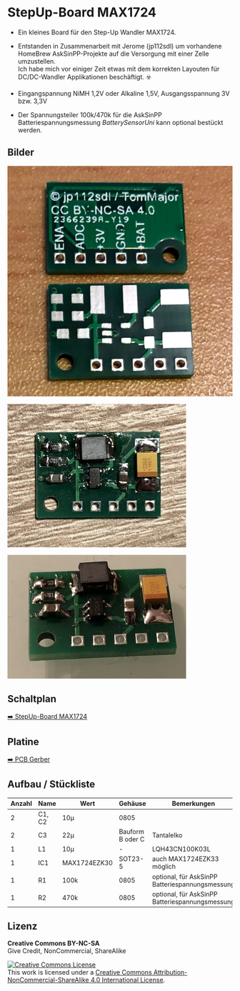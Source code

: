 
# StepUp-Board MAX1724

- Ein kleines Board für den Step-Up Wandler MAX1724.

- Entstanden in Zusammenarbeit mit Jerome (jp112sdl) um vorhandene HomeBrew AskSinPP-Projekte auf die Versorgung mit einer Zelle umzustellen.<br>
  Ich habe mich vor einiger Zeit etwas mit dem korrekten Layouten für DC/DC-Wandler Applikationen beschäftigt. :biohazard:

- Eingangspannung NiMH 1,2V oder Alkaline 1,5V, Ausgangsspannung 3V bzw. 3,3V

- Der Spannungsteiler 100k/470k für die AskSinPP Batteriespannungsmessung *BatterySensorUni* kann optional bestückt werden.


## Bilder

![pic](Images/StepUp_Board_MAX1724_1.jpg)

![pic](Images/StepUp_Board_MAX1724_2.jpg)

![pic](Images/StepUp_Board_MAX1724_3.jpg)


## Schaltplan

[:arrow_right: StepUp-Board MAX1724](https://github.com/TomMajor/SmartHome/tree/master/PCB/StepUp_Board_MAX1724/Files/StepUp_Board_MAX1724.pdf)


## Platine

[:arrow_right: PCB Gerber](Gerber)


## Aufbau / Stückliste

| Anzahl	| Name	    | Wert	            | Gehäuse       | Bemerkungen |
|---|---|---|---|---|
| 2 | C1, C2 | 10µ            | 0805	| |
| 2 | C3   | 22µ              | Bauform B oder C | Tantalelko |
| 1 | L1   | 10µ              | - | LQH43CN100K03L |
| 1 | IC1  | MAX1724EZK30     | SOT23-5 | auch MAX1724EZK33 möglich |
| 1 | R1   | 100k             | 0805	| optional, für AskSinPP Batteriespannungsmessung |
| 1 | R2   | 470k             | 0805	| optional, für AskSinPP Batteriespannungsmessung |


## Lizenz

**Creative Commons BY-NC-SA**<br>
Give Credit, NonCommercial, ShareAlike

<a rel="license" href="http://creativecommons.org/licenses/by-nc-sa/4.0/"><img alt="Creative Commons License" style="border-width:0" src="https://i.creativecommons.org/l/by-nc-sa/4.0/88x31.png" /></a><br />This work is licensed under a <a rel="license" href="http://creativecommons.org/licenses/by-nc-sa/4.0/">Creative Commons Attribution-NonCommercial-ShareAlike 4.0 International License</a>.
